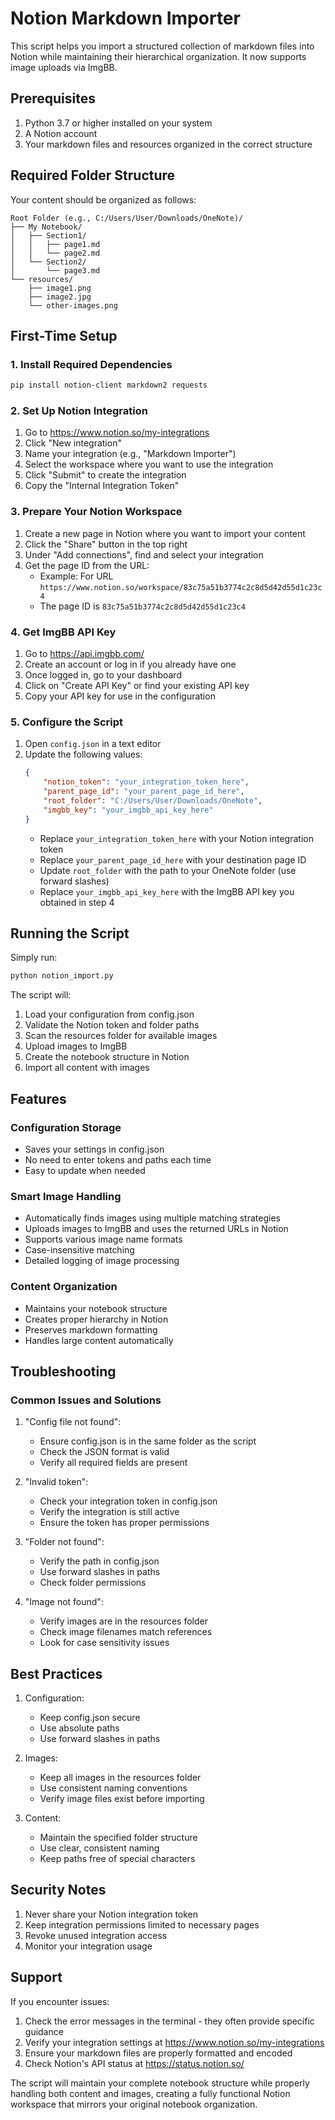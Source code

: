 # Notion Markdown Importer

This script helps you import a structured collection of markdown files into Notion while maintaining their hierarchical organization. It now supports image uploads via ImgBB.

## Prerequisites

1. Python 3.7 or higher installed on your system
2. A Notion account
3. Your markdown files and resources organized in the correct structure

## Required Folder Structure

Your content should be organized as follows:
```
Root Folder (e.g., C:/Users/User/Downloads/OneNote)/
├── My Notebook/
│   ├── Section1/
│   │   ├── page1.md
│   │   └── page2.md
│   └── Section2/
│       └── page3.md
└── resources/
    ├── image1.png
    ├── image2.jpg
    └── other-images.png
```

## First-Time Setup

### 1. Install Required Dependencies

```bash
pip install notion-client markdown2 requests
```

### 2. Set Up Notion Integration

1. Go to https://www.notion.so/my-integrations
2. Click "New integration"
3. Name your integration (e.g., "Markdown Importer")
4. Select the workspace where you want to use the integration
5. Click "Submit" to create the integration
6. Copy the "Internal Integration Token"

### 3. Prepare Your Notion Workspace

1. Create a new page in Notion where you want to import your content
2. Click the "Share" button in the top right
3. Under "Add connections", find and select your integration
4. Get the page ID from the URL:
   - Example: For URL `https://www.notion.so/workspace/83c75a51b3774c2c8d5d42d55d1c23c4`
   - The page ID is `83c75a51b3774c2c8d5d42d55d1c23c4`

### 4. Get ImgBB API Key

1. Go to https://api.imgbb.com/
2. Create an account or log in if you already have one
3. Once logged in, go to your dashboard
4. Click on "Create API Key" or find your existing API key
5. Copy your API key for use in the configuration

### 5. Configure the Script

1. Open `config.json` in a text editor
2. Update the following values:
   ```json
   {
       "notion_token": "your_integration_token_here",
       "parent_page_id": "your_parent_page_id_here",
       "root_folder": "C:/Users/User/Downloads/OneNote",
       "imgbb_key": "your_imgbb_api_key_here"
   }
   ```
   - Replace `your_integration_token_here` with your Notion integration token
   - Replace `your_parent_page_id_here` with your destination page ID
   - Update `root_folder` with the path to your OneNote folder (use forward slashes)
   - Replace `your_imgbb_api_key_here` with the ImgBB API key you obtained in step 4

## Running the Script

Simply run:
```bash
python notion_import.py
```

The script will:
1. Load your configuration from config.json
2. Validate the Notion token and folder paths
3. Scan the resources folder for available images
4. Upload images to ImgBB
5. Create the notebook structure in Notion
6. Import all content with images

## Features

### Configuration Storage
- Saves your settings in config.json
- No need to enter tokens and paths each time
- Easy to update when needed

### Smart Image Handling
- Automatically finds images using multiple matching strategies
- Uploads images to ImgBB and uses the returned URLs in Notion
- Supports various image name formats
- Case-insensitive matching
- Detailed logging of image processing

### Content Organization
- Maintains your notebook structure
- Creates proper hierarchy in Notion
- Preserves markdown formatting
- Handles large content automatically

## Troubleshooting

### Common Issues and Solutions

1. "Config file not found":
   - Ensure config.json is in the same folder as the script
   - Check the JSON format is valid
   - Verify all required fields are present

2. "Invalid token":
   - Check your integration token in config.json
   - Verify the integration is still active
   - Ensure the token has proper permissions

3. "Folder not found":
   - Verify the path in config.json
   - Use forward slashes in paths
   - Check folder permissions

4. "Image not found":
   - Verify images are in the resources folder
   - Check image filenames match references
   - Look for case sensitivity issues

## Best Practices

1. Configuration:
   - Keep config.json secure
   - Use absolute paths
   - Use forward slashes in paths

2. Images:
   - Keep all images in the resources folder
   - Use consistent naming conventions
   - Verify image files exist before importing

3. Content:
   - Maintain the specified folder structure
   - Use clear, consistent naming
   - Keep paths free of special characters

## Security Notes

1. Never share your Notion integration token
2. Keep integration permissions limited to necessary pages
3. Revoke unused integration access
4. Monitor your integration usage

## Support

If you encounter issues:

1. Check the error messages in the terminal - they often provide specific guidance
2. Verify your integration settings at https://www.notion.so/my-integrations
3. Ensure your markdown files are properly formatted and encoded
4. Check Notion's API status at https://status.notion.so/

The script will maintain your complete notebook structure while properly handling both content and images, creating a fully functional Notion workspace that mirrors your original notebook organization.
